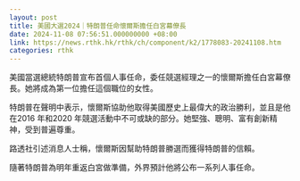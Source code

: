 ```yaml
---
layout: post
title: 美國大選2024｜特朗普任命懷爾斯擔任白宮幕僚長
date: 2024-11-08 07:56:51.000000000 +08:00
link: https://news.rthk.hk/rthk/ch/component/k2/1778083-20241108.htm
categories: rthk
---
```


美國當選總統特朗普宣布首個人事任命，委任競選經理之一的懷爾斯擔任白宮幕僚長。她將成為第一位擔任這個職位的女性。

特朗普在聲明中表示，懷爾斯協助他取得美國歷史上最偉大的政治勝利，並且是他在2016 年和2020 年競選活動中不可或缺的部分。她堅強、聰明、富有創新精神，受到普遍尊重。

路透社引述消息人士稱，懷爾斯因幫助特朗普勝選而獲得特朗普的信賴。

隨著特朗普為明年重返白宮做準備，外界預計他將公布一系列人事任命。
